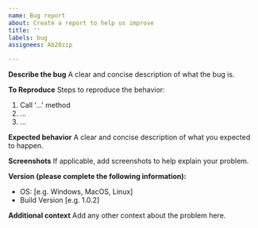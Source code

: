 ```yaml
---
name: Bug report
about: Create a report to help us improve
title: ''
labels: bug
assignees: Ab20zip

---
```


**Describe the bug**
A clear and concise description of what the bug is.

**To Reproduce**
Steps to reproduce the behavior:

1. Call '...' method
2. ...
3. ...

**Expected behavior**
A clear and concise description of what you expected to happen.

**Screenshots**
If applicable, add screenshots to help explain your problem.

**Version (please complete the following information):**

- OS: [e.g. Windows, MacOS, Linux]
- Build Version [e.g. 1.0.2]

**Additional context**
Add any other context about the problem here.
